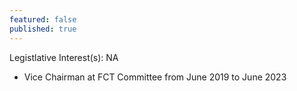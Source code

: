 ```yaml
---
featured: false
published: true
---
```

Legistlative Interest(s): NA

* Vice Chairman at FCT Committee from June 2019 to June 2023
